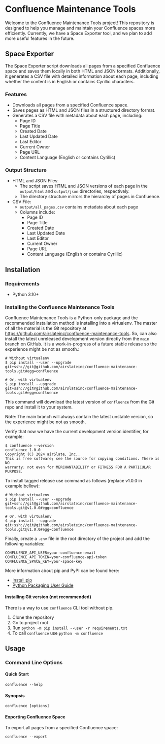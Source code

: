 # Confluence Maintenance Tools

Welcome to the Confluence Maintenance Tools project! This repository is designed
to help you manage and maintain your Confluence spaces more efficiently. Currently,
we have a Space Exporter tool, and we plan to add more useful features in the future.

## Space Exporter

The Space Exporter script downloads all pages from a specified Confluence space
and saves them locally in both HTML and JSON formats. Additionally, it generates
a CSV file with detailed information about each page, including whether the content
is in English or contains Cyrillic characters.

### Features

- Downloads all pages from a specified Confluence space.
- Saves pages as HTML and JSON files in a structured directory format.
- Generates a CSV file with metadata about each page, including:
  - Page ID
  - Page Title
  - Created Date
  - Last Updated Date
  - Last Editor
  - Current Owner
  - Page URL
  - Content Language (English or contains Cyrillic)

### Output Structure

- HTML and JSON Files:
  - The script saves HTML and JSON versions of each page in the `output/html`
    and `output/json` directories, respectively.
  - The directory structure mirrors the hierarchy of pages in Confluence.
- CSV File:
  - `output/all_pages.csv` contains metadata about each page
  - Columns include:
    - Page ID
    - Page Title
    - Created Date
    - Last Updated Date
    - Last Editor
    - Current Owner
    - Page URL
    - Content Language (English or contains Cyrillic)

## Installation

###  Requirements

- Python 3.10+

### Installing the Confluence Maintenance Tools

Confluence Maintenance Tools is a Python-only package and the recommended
installation method is installing into a virtualenv. The master of all the material
is the Git repository at https://github.com/airslateinc/confluence-maintenance-tools.
So, can also install the latest unreleased development version directly from the
`main` branch on GitHub. It is a work-in-progress of a future stable release so
the experience might be not as smooth.:

```shell
# Without virtualenv
$ pip install --user --upgrade git+ssh://git@github.com/airslateinc/confluence-maintenance-tools.git#egg=confluence

# Or, with virtualenv
$ pip install --upgrade git+ssh://git@github.com/airslateinc/confluence-maintenance-tools.git#egg=confluence
```

This command will download the latest version of `confluence` from the Git repo and install it to your system.

Note: The main branch will always contain the latest unstable version, so the experience might be not as smooth.

Verify that now we have the current development version identifier, for example:

```shell
$ confluence --version
confluence 1.0.0
Copyright (C) 2024 airSlate, Inc..
This is free software; see the source for copying conditions. There is NO
warranty; not even for MERCHANTABILITY or FITNESS FOR A PARTICULAR PURPOSE.
```

To install tagged release use command as follows (replace v1.0.0 in example bellow):

```shell
# Without virtualenv
$ pip install --user --upgrade git+ssh://git@github.com/airslateinc/confluence-maintenance-tools.git@v1.0.0#egg=confluence

# Or, with virtualenv
$ pip install --upgrade git+ssh://git@github.com/airslateinc/confluence-maintenance-tools.git@v1.0.0#egg=confluence
```

Finally, create a `.env` file in the root directory of the project and add the following variables:
  ```shell
  CONFLUENCE_API_USER=your-confluence-email
  CONFLUENCE_API_TOKEN=your-confluence-api-token
  CONFLUENCE_SPACE_KEY=your-space-key
  ```

More information about pip and PyPI can be found here:

- [Install pip](https://pip.pypa.io/en/latest/installation/)
- [Python Packaging User Guide](https://packaging.python.org/)

#### Installing Git version (not recommended)

There is a way to use `confluence` CLI tool without pip.

1. Clone the repository
2. Go to project root
3. Run `python -m pip install --user -r requirements.txt`
4. To call `confluence` use `python -m confluence`

## Usage

### Command Line Options

#### Quick Start

```shell
confluence --help
```

#### Synopsis

```shell
confluence [options]
```

#### Exporting Confluence Space

To export all pages from a specified Confluence space:

```shell
confluence --export
```
